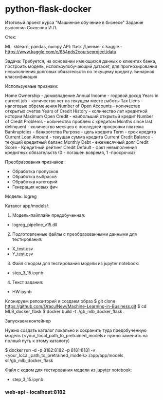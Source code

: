 # python-flask-docker
Итоговый проект курса "Машинное обучение в бизнесе"
Задание выполнил Соковнин И.Л.

Стек:

ML: sklearn, pandas, numpy API: flask Данные: с kaggle - https://www.kaggle.com/c/654pds2courseproject/data

Задача: Требуется, на основании имеющихся данных о клиентах банка, построить модель, используяобучающий датасет, для прогнозирования невыполнения долговых обязательств по текущему кредиту. Бинарная классификация

Используемые признаки:

Home Ownership - домовладение
Annual Income - годовой доход
Years in current job - количество лет на текущем месте работы
Tax Liens - налоговые обременения
Number of Open Accounts - количество открытых счетов
Years of Credit History - количество лет кредитной истории
Maximum Open Credit - наибольший открытый кредит
Number of Credit Problems - количество проблем с кредитом
Months since last delinquent - количество месяцев с последней просрочки платежа
Bankruptcies - банкротства
Purpose - цель кредита
Term - срок кредита
Current Loan Amount - текущая сумма кредита
Current Credit Balance - текущий кредитный баланс
Monthly Debt - ежемесячный долг
Credit Score - Кредитный рейтинг
Credit Default - факт невыполнения кредитных обязательств (0 - погашен вовремя, 1 -просрочка)


Преобразования признаков:
- Обработка пропусков
- Обработка выбрасов
- Обработка категорий
- Генерация новых фич

Модель: logreg

Каталог app/models/:
1. Модель-пайплайн предобученная:
  - logreg_pipeline_v15.dll
2. Подготовленные файлы с преобразованными данными для тестирования:
  - X_test.csv
  - Y_test.csv
3. Файл с кодом для тестирования модели из jupyter notebook:
  - step_3_15.ipynb
4. Текст задания:
  - HW.ipynb

Клонируем репозиторий и создаем образ 
$ git clone https://github.com/OraculNew/Machine-Learning-in-Business.git
$ cd MLB_docker_flask 
$ docker build -t ./gb_mlb_docker_flask . 


Запускаем контейнер

Нужно создать каталог локально и сохранить туда предобученную модель (<your_local_path_to_pretrained_models> нужно заменить на полный путь к этому каталогу)

$ docker run -d -p 8182:8182 -p 8181:8181 -v <your_local_path_to_pretrained_models>:/app/app/models sil/gb_mlb_docker_flask

Файл с кодом для тестирования модели из jupyter notebook:
  - step_3_15.ipynb

### web-api - localhost:8182
